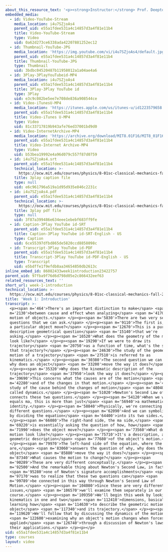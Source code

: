 ```yaml
---
about_this_resource_text: '<p><strong>Instructor:</strong> Prof. Deepto Chakrabarty</p>'
embedded_media:
  - id: Video-YouTube-Stream
    media_location: i4u7SZjoAs4
    parent_uid: e55a1fdee531a4c14857d3a4f81e11b4
    title: Video-YouTube-Stream
    type: Video
    uid: 0a62d273ce6338ada42207881252ec12
  - id: Thumbnail-YouTube-JPG
    media_location: 'https://img.youtube.com/vi/i4u7SZjoAs4/default.jpg'
    parent_uid: e55a1fdee531a4c14857d3a4f81e11b4
    title: Thumbnail-YouTube-JPG
    type: Thumbnail
    uid: 3bdbc04520487b11958012a1a04ae4a6
  - id: 3Play-3PlayYouTubeid-MP4
    media_location: i4u7SZjoAs4
    parent_uid: e55a1fdee531a4c14857d3a4f81e11b4
    title: 3Play-3Play YouTube id
    type: 3Play
    uid: e3c9c082be5ee7e708de836a908544ce
  - id: Video-iTunesU-MP4
    media_location: 'https://itunes.apple.com/us/itunes-u/id1223579658'
    parent_uid: e55a1fdee531a4c14857d3a4f81e11b4
    title: Video-iTunes U-MP4
    type: Video
    uid: 81c33717819b943afe76ed37001bd9d0
  - id: Video-InternetArchive-MP4
    media_location: 'https://archive.org/download/MIT8.01F16/MIT8_01F16_W01Intro_360p.mp4'
    parent_uid: e55a1fdee531a4c14857d3a4f81e11b4
    title: Video-Internet Archive-MP4
    type: Video
    uid: b53bea19992e4a96d079c557f87d0759
  - id: i4u7SZjoAs4.srt
    parent_uid: e55a1fdee531a4c14857d3a4f81e11b4
    technical_location: >-
      https://ocw.mit.edu/courses/physics/8-01sc-classical-mechanics-fall-2016/week-1-kinematics/week-1-introduction/week-1-introduction/i4u7SZjoAs4.srt
    title: 3play caption file
    type: null
    uid: e6c961796a519a1d95d935e846c2231c
  - id: i4u7SZjoAs4.pdf
    parent_uid: e55a1fdee531a4c14857d3a4f81e11b4
    technical_location: >-
      https://ocw.mit.edu/courses/physics/8-01sc-classical-mechanics-fall-2016/week-1-kinematics/week-1-introduction/week-1-introduction/i4u7SZjoAs4.pdf
    title: 3play pdf file
    type: null
    uid: 3f87a399486e634eee1ebebf683ff9fe
  - id: Caption-3Play YouTube id-SRT
    parent_uid: e55a1fdee531a4c14857d3a4f81e11b4
    title: Caption-3Play YouTube id-SRT-English - US
    type: Caption
    uid: 6ce55397dfbd865de5820ccd8858098c
  - id: Transcript-3Play YouTube id-PDF
    parent_uid: e55a1fdee531a4c14857d3a4f81e11b4
    title: Transcript-3Play YouTube id-PDF-English - US
    type: Transcript
    uid: e5bdffe1f9efdb8aa34654850db2613c
inline_embed_id: 86082433week1introduction23422757
parent_uid: 97fba9f76d6d798d05e2c866432eef63
related_resources_text: ''
short_url: week-1-introduction
technical_location: >-
  https://ocw.mit.edu/courses/physics/8-01sc-classical-mechanics-fall-2016/week-1-kinematics/week-1-introduction/week-1-introduction
title: 'Week 1: Introduction'
transcript: >-
  <p><span m='464'>There's an important distinction to make</span> <span
  m='2130'>between cause and effect when analyzing</span> <span m='4170'>the
  motion of objects.</span> </p><p><span m='5830'>There are two very separate
  questions that we can ask.</span> </p><p><span m='9110'>The first is, how does
  a particular object move?</span> </p><p><span m='12670'>This is a purely
  descriptive geometrical question</span> <span m='15140'>that we're
  asking.</span> </p><p><span m='16520'>What does the geometry of the motion
  look like?</span> </p><p><span m='19290'>If we were to draw its
  trajectory</span> <span m='20750'>as a function of time, what's the shape of
  that trajectory?</span> </p><p><span m='24630'>The study of the geometry of
  motion of a trajectory</span> <span m='27510'>is referred to as
  kinematics.</span> </p><p><span m='30380'>The second question we can ask is,
  why does an object</span> <span m='33200'>move the way it does?</span>
  </p><p><span m='35320'>Why does the kinematic description of the
  trajectory</span> <span m='37950'>look the way it does?</span> </p><p><span
  m='39690'>This concerns what the causes are of the motion</span> <span
  m='42280'>and of the changes in that motion.</span> </p><p><span m='44700'>The
  study of the cause behind the changes of motion</span> <span m='48040'>is
  called dynamics.</span> </p><p><span m='51020'>Newton's Second Law of Motion
  connects these two questions.</span> </p><p><span m='54120'>When we write F
  equals ma, this is more than just</span> <span m='56940'>a mathematical
  identity.</span> </p><p><span m='58840'>Physically, we're connecting two very
  different questions.</span> </p><p><span m='62090'>And we can symbolize that
  by dividing the equation</span> <span m='64400'>into its two sides.</span>
  </p><p><span m='66080'>The right-hand side, the ma side,</span> <span
  m='69220'>is essentially asking the question of how, how</span> <span
  m='71990'>does the object move?</span> </p><p><span m='73560'>What does that
  motion look like?</span> </p><p><span m='75710'>It's a description, a
  geometric description</span> <span m='77680'>of the object's motion.</span>
  </p><p><span m='79970'>The left-hand side of the equation, where the forces
  are,</span> <span m='83060'>answers the question of why, why does the
  object</span> <span m='85880'>move the way it does?</span> </p><p><span
  m='87340'>What causes the motion to change?</span> </p><p><span
  m='90289'>These are very different conceptually.</span> </p><p><span
  m='92500'>And the remarkable thing about Newton's Second Law, in fact,</span>
  <span m='95280'>one of Newton's signature accomplishments</span> <span
  m='97170'>was to realize that these two questions can</span> <span
  m='99789'>be connected in this way through Newton's Second Law of
  Motion.</span> </p><p><span m='104080'>Since these are very different
  issues,</span> <span m='106570'>we'll examine them separately in our
  course.</span> </p><p><span m='109350'>We'll begin this week by looking at
  kinematics in one and two</span> <span m='112410'>dimensions, basically
  learning how</span> <span m='114630'>to describe the geometric motion of an
  object</span> <span m='117340'>and its trajectory.</span> </p><p><span
  m='119620'>We'll follow that by discussing the dynamics of the motion,</span>
  <span m='122600'>examining why an object's motion changes when forces are
  applied</span> <span m='126740'>through a discussion of Newton's laws and
  their applications.</span> </p><p></p>
uid: e55a1fdee531a4c14857d3a4f81e11b4
type: courses
layout: video
---
```

